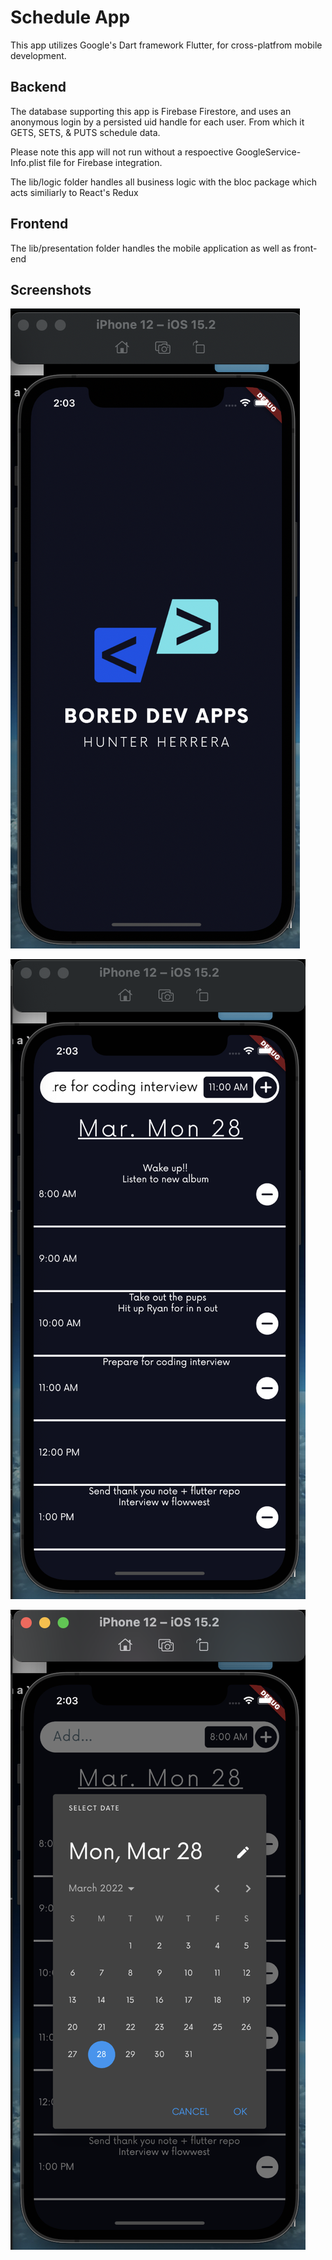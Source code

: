 # Schedule App

This app utilizes Google's Dart framework Flutter, for cross-platfrom mobile development.

## Backend

The database supporting this app is Firebase Firestore, and uses an anonymous login by a persisted uid handle for each user. From which it GETS, SETS, & PUTS schedule data.

Please note this app will not run without a respoective GoogleService-Info.plist file for Firebase integration.

The lib/logic folder handles all business logic with the bloc package which acts similiarly to React's Redux

## Frontend

The lib/presentation folder handles the mobile application as well as front-end

## Screenshots

![Alt text](./assets/screenshots/ScreenShotOne.png "Loading Screen")

![Alt text](./assets/screenshots/ScreenShotTwo.png "Home Screen")

![Alt text](./assets/screenshots/ScreenShotThree.png "Calendar Screen")
